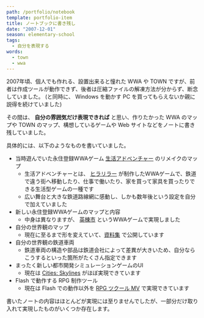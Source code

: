 ```yaml
---
path: /portfolio/notebook
template: portfolio-item
title: ノートブックに書き残し
date: "2007-12-01"
season: elementary-school
tags:
  - 自分を表現する
words:
  - town
  - wwa
---
```


2007年頃、個人でも作れる、設置出来ると憧れた WWA や TOWN ですが、前者は作成ツールが動作できず、後者は圧縮ファイルの解凍方法が分からず、断念していました。
(と同時に、 Windows を動かす PC を買ってもらえないか親に説得を続けていました)

その間は、 **自分の雰囲気だけ表現できれば** と思い、作りたかった WWA のマップや TOWN のマップ、構想しているゲームや Web サイトなどをノートに書き残していました。

具体的には、以下のようなものを書いていました。

- 当時遊んでいた永住登録WWAゲーム [生活アドベンチャー](https://info.wwawing.com/wing/seikatsu.html) のリメイクのマップ
  - 生活アドベンチャーとは、 [ヒラリラー](http://hirarira.net/) が制作したWWAゲームで、鉄道で違う街へ移動したり、仕事で働いたり、家を買って家具を買ったりできる生活型ゲームの一種です
  - 広い舞台と大きな鉄道路線網に感動し、しかも数年後という設定を自分で加えていました
- 新しい永住登録WWAゲームのマップと内容
  - 中身は異なりますが、 [英棟市](/wwa/eito_city/) というWWAゲームで実現しました
- 自分の世界観のマップ
  - 現在に至るまで形を変えていて、[資料集](https://contents.aokashi.net/docs/) で公開しています
- 自分の世界観の鉄道車両
  - 鉄道車両の構造や部品は鉄道会社によって差異が大きいため、自分ならこうするといった箇所がたくさん指定できます
- まったく新しい都市開発シミュレーションゲームのUI
  - 現在は [Cities: Skylines](https://store.steampowered.com/app/255710/Cities_Skylines/?l=japanese) がほぼ実現できています
- Flash で動作する RPG 制作ツール
  - 現在は Flash での動作以外を [RPG ツクール MV](https://tkool.jp/mv/) で実現できています

書いたノートの内容はほとんどが実現には至りませんでしたが、一部分だけ取り入れて実現したものがいくつか存在します。
